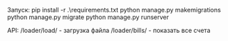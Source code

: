 Запуск:
pip install -r .\requirements.txt
python manage.py makemigrations
python manage.py migrate
python manage.py runserver

API:
/loader/load/ - загрузка файла
/loader/bills/ - показать все счета
